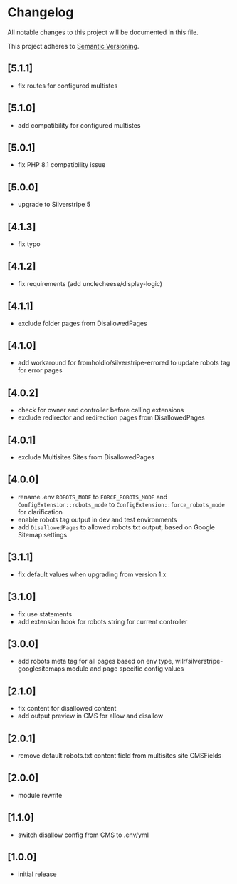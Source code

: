 # Changelog

All notable changes to this project will be documented in this file.

This project adheres to [Semantic Versioning](http://semver.org/).

## [5.1.1]

* fix routes for configured multistes

## [5.1.0]

* add compatibility for configured multistes

## [5.0.1]

* fix PHP 8.1 compatibility issue

## [5.0.0]

* upgrade to Silverstripe 5

## [4.1.3]

* fix typo

## [4.1.2]

* fix requirements (add unclecheese/display-logic)

## [4.1.1]

* exclude folder pages from DisallowedPages

## [4.1.0]

* add workaround for fromholdio/silverstripe-errored to update robots tag for error pages

## [4.0.2]

* check for owner and controller before calling extensions
* exclude redirector and redirection pages from DisallowedPages

## [4.0.1]

* exclude Multisites Sites from DisallowedPages

## [4.0.0]

* rename .env `ROBOTS_MODE` to `FORCE_ROBOTS_MODE` and `ConfigExtension::robots_mode` to `ConfigExtension::force_robots_mode` for clarification
* enable robots tag output in dev and test environments
* add `DisallowedPages` to allowed robots.txt output, based on Google Sitemap settings

## [3.1.1]

* fix default values when upgrading from version 1.x

## [3.1.0]

* fix use statements
* add extension hook for robots string for current controller

## [3.0.0]

* add robots meta tag for all pages based on env type, wilr/silverstripe-googlesitemaps module and page specific config values

## [2.1.0]

* fix content for disallowed content
* add output preview in CMS for allow and disallow

## [2.0.1]

* remove default robots.txt content field from multisites site CMSFields

## [2.0.0]

* module rewrite

## [1.1.0]

* switch disallow config from CMS to .env/yml

## [1.0.0]

* initial release

